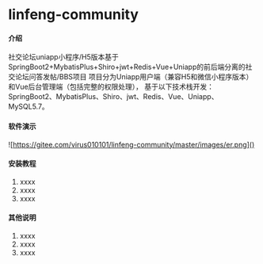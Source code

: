 # linfeng-community

#### 介绍
社交论坛uniapp小程序/H5版本基于SpringBoot2+MybatisPlus+Shiro+jwt+Redis+Vue+Uniapp的前后端分离的社交论坛问答发帖/BBS项目 项目分为Uniapp用户端（兼容H5和微信小程序版本）和Vue后台管理端（包括完整的权限处理）， 基于以下技术栈开发：SpringBoot2、MybatisPlus、Shiro、jwt、Redis、Vue、Uniapp、MySQL5.7。

#### 软件演示
![https://gitee.com/virus010101/linfeng-community/master/images/er.png]()


#### 安装教程

1.  xxxx
2.  xxxx
3.  xxxx

#### 其他说明

1.  xxxx
2.  xxxx
3.  xxxx

